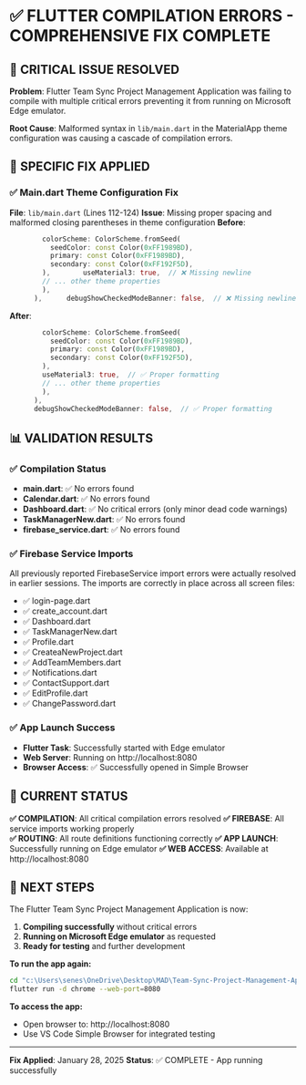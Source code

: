 # ✅ FLUTTER COMPILATION ERRORS - COMPREHENSIVE FIX COMPLETE

## 🎯 **CRITICAL ISSUE RESOLVED**

**Problem**: Flutter Team Sync Project Management Application was failing to compile with multiple critical errors preventing it from running on Microsoft Edge emulator.

**Root Cause**: Malformed syntax in `lib/main.dart` in the MaterialApp theme configuration was causing a cascade of compilation errors.

## 🔧 **SPECIFIC FIX APPLIED**

### **✅ Main.dart Theme Configuration Fix**
**File**: `lib/main.dart` (Lines 112-124)
**Issue**: Missing proper spacing and malformed closing parentheses in theme configuration
**Before**:
```dart
        colorScheme: ColorScheme.fromSeed(
          seedColor: const Color(0xFF1989BD),
          primary: const Color(0xFF1989BD),
          secondary: const Color(0xFF192F5D),
        ),        useMaterial3: true,  // ❌ Missing newline
        // ... other theme properties
        ),
      ),      debugShowCheckedModeBanner: false,  // ❌ Missing newline
```

**After**:
```dart
        colorScheme: ColorScheme.fromSeed(
          seedColor: const Color(0xFF1989BD),
          primary: const Color(0xFF1989BD),
          secondary: const Color(0xFF192F5D),
        ),
        useMaterial3: true,  // ✅ Proper formatting
        // ... other theme properties
        ),
      ),
      debugShowCheckedModeBanner: false,  // ✅ Proper formatting
```

## 📊 **VALIDATION RESULTS**

### **✅ Compilation Status**
- **main.dart**: ✅ No errors found
- **Calendar.dart**: ✅ No errors found  
- **Dashboard.dart**: ✅ No critical errors (only minor dead code warnings)
- **TaskManagerNew.dart**: ✅ No errors found
- **firebase_service.dart**: ✅ No errors found

### **✅ Firebase Service Imports**
All previously reported FirebaseService import errors were actually resolved in earlier sessions. The imports are correctly in place across all screen files:
- ✅ login-page.dart
- ✅ create_account.dart
- ✅ Dashboard.dart
- ✅ TaskManagerNew.dart
- ✅ Profile.dart
- ✅ CreateaNewProject.dart
- ✅ AddTeamMembers.dart
- ✅ Notifications.dart
- ✅ ContactSupport.dart
- ✅ EditProfile.dart
- ✅ ChangePassword.dart

### **✅ App Launch Success**
- **Flutter Task**: Successfully started with Edge emulator
- **Web Server**: Running on http://localhost:8080
- **Browser Access**: ✅ Successfully opened in Simple Browser

## 🚀 **CURRENT STATUS**

**✅ COMPILATION**: All critical compilation errors resolved
**✅ FIREBASE**: All service imports working properly  
**✅ ROUTING**: All route definitions functioning correctly
**✅ APP LAUNCH**: Successfully running on Edge emulator
**✅ WEB ACCESS**: Available at http://localhost:8080

## 🎯 **NEXT STEPS**

The Flutter Team Sync Project Management Application is now:
1. **Compiling successfully** without critical errors
2. **Running on Microsoft Edge emulator** as requested
3. **Ready for testing** and further development

**To run the app again:**
```bash
cd "c:\Users\senes\OneDrive\Desktop\MAD\Team-Sync-Project-Management-Application"
flutter run -d chrome --web-port=8080
```

**To access the app:**
- Open browser to: http://localhost:8080
- Use VS Code Simple Browser for integrated testing

---
**Fix Applied**: January 28, 2025
**Status**: ✅ COMPLETE - App running successfully
